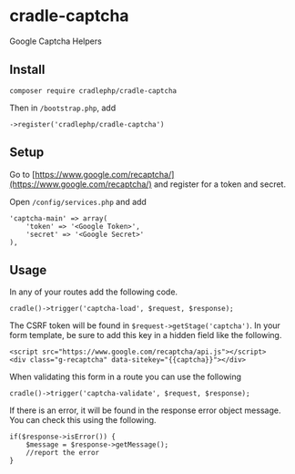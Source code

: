 # cradle-captcha 
Google Captcha Helpers 

## Install

```
composer require cradlephp/cradle-captcha
```

Then in `/bootstrap.php`, add

```
->register('cradlephp/cradle-captcha')
```

## Setup

Go to [https://www.google.com/recaptcha/](https://www.google.com/recaptcha/) and
register for a token and secret.

Open `/config/services.php` and add

```
'captcha-main' => array(
    'token' => '<Google Token>',
    'secret' => '<Google Secret>'
),
```

## Usage

In any of your routes add the following code.

```
cradle()->trigger('captcha-load', $request, $response);
```

The CSRF token will be found in `$request->getStage('captcha')`. In your form
template, be sure to add this key in a hidden field like the following.

```
<script src="https://www.google.com/recaptcha/api.js"></script>
<div class="g-recaptcha" data-sitekey="{{captcha}}"></div>
```

When validating this form in a route you can use the following

```
cradle()->trigger('captcha-validate', $request, $response);
```

If there is an error, it will be found in the response error object message.
You can check this using the following.

```
if($response->isError()) {
    $message = $response->getMessage();
    //report the error
}
```

